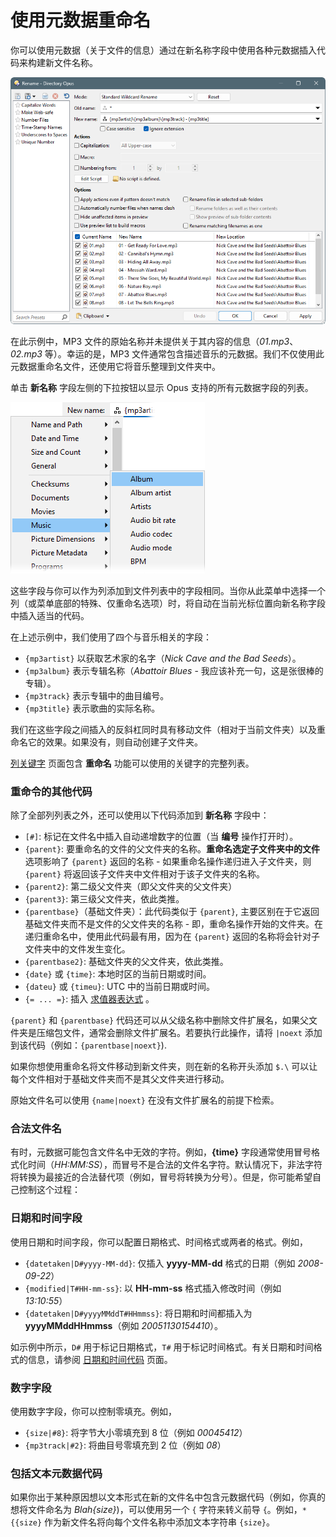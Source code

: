 # 使用元数据重命名

你可以使用元数据（关于文件的信息）通过在新名称字段中使用各种元数据插入代码来构建新文件名称。

![](/Manual/images/media/13/renaming_with_metadata.png)

在此示例中，MP3 文件的原始名称并未提供关于其内容的信息（*01.mp3*、*02.mp3* 等）。幸运的是，MP3 文件通常包含描述音乐的元数据。我们不仅使用此元数据重命名文件，还使用它将音乐整理到文件夹中。

单击 **新名称** 字段左侧的下拉按钮以显示 Opus 支持的所有元数据字段的列表。

![](/Manual/images/media/13/rename_metadata_menu.png)

这些字段与你可以作为列添加到文件列表中的字段相同。当你从此菜单中选择一个列（或菜单底部的特殊、仅重命名选项）时，将自动在当前光标位置向新名称字段中插入适当的代码。

在上述示例中，我们使用了四个与音乐相关的字段：

- `{mp3artist}` 以获取艺术家的名字（*Nick Cave and the Bad Seeds*）。
- `{mp3album}` 表示专辑名称（*Abattoir Blues* - 我应该补充一句，这是张很棒的专辑）。
- `{mp3track}` 表示专辑中的曲目编号。
- `{mp3title}` 表示歌曲的实际名称。

我们在这些字段之间插入的反斜杠同时具有移动文件（相对于当前文件夹）以及重命名它的效果。如果没有，则自动创建子文件夹。

[列关键字](/Manual/reference/metadata_keywords/keywords_for_columns.zh.md) 页面包含 **重命名** 功能可以使用的关键字的完整列表。

### 重命令的其他代码

除了全部列列表之外，还可以使用以下代码添加到 **新名称** 字段中：

- `[#]`: 标记在文件名中插入自动递增数字的位置（当 **编号** 操作打开时）。
- `{parent}`: 要重命名的文件的父文件夹的名称。**重命名选定子文件夹中的文件** 选项影响了 `{parent}` 返回的名称 - 如果重命名操作递归进入子文件夹，则 `{parent}` 将返回该子文件夹中文件相对于该子文件夹的名称。
- `{parent2}`: 第二级父文件夹（即父文件夹的父文件夹）
- `{parent3}`: 第三级父文件夹，依此类推。
- `{parentbase}`（基础文件夹）：此代码类似于 `{parent}`, 主要区别在于它返回基础文件夹而不是文件的父文件夹的名称 - 即，重命名操作开始的文件夹。在递归重命名中，使用此代码最有用，因为在 `{parent}` 返回的名称将会针对子文件夹中的文件发生变化。
- `{parentbase2}`: 基础文件夹的父文件夹，依此类推。
- `{date}` 或 `{time}`: 本地时区的当前日期或时间。
- `{dateu}` 或 `{timeu}`: UTC 中的当前日期或时间。
- `{= ... =}`: 插入 [求值器表达式](/Manual/evaluator/applicable_contexts/rename.zh.md) 。

`{parent}` 和 `{parentbase}` 代码还可以从父级名称中删除文件扩展名，如果父文件夹是压缩包文件，通常会删除文件扩展名。若要执行此操作，请将 `|noext` 添加到该代码（例如：`{parentbase|noext}`).

如果你想使用重命名将文件移动到新文件夹，则在新的名称开头添加 `$.\` 可以让每个文件相对于基础文件夹而不是其父文件夹进行移动。

原始文件名可以使用 `{name|noext}` 在没有文件扩展名的前提下检索。

### 合法文件名

有时，元数据可能包含文件名中无效的字符。例如，**{time}** 字段通常使用冒号格式化时间（*HH:MM:SS*），而冒号不是合法的文件名字符。默认情况下，非法字符将转换为最接近的合法替代项（例如，冒号将转换为分号）。但是，你可能希望自己控制这个过程：

### 日期和时间字段

使用日期和时间字段，你可以配置日期格式、时间格式或两者的格式。例如，

- `{datetaken|D#yyyy-MM-dd}`: 仅插入 **yyyy-MM-dd** 格式的日期（例如 *2008-09-22*）
- `{modified|T#HH-mm-ss}`: 以 **HH-mm-ss** 格式插入修改时间（例如 *13:10:55*）
- `{datetaken|D#yyyyMMddT#HHmmss}`: 将日期和时间都插入为 **yyyyMMddHHmmss**（例如 *20051130154410*）。

如示例中所示，`D#` 用于标记日期格式，`T#` 用于标记时间格式。有关日期和时间格式的信息，请参阅 [日期和时间代码](/Manual/reference/command_reference/external_control_codes/codes_for_date_and_time.zh.md) 页面。

### 数字字段

使用数字字段，你可以控制零填充。例如，

- `{size|#8}`: 将字节大小零填充到 8 位（例如 *00045412*）
- `{mp3track|#2}`: 将曲目号零填充到 2 位（例如 *08*）

### 包括文本元数据代码

如果你出于某种原因想以文本形式在新的文件名中包含元数据代码（例如，你真的想将文件命名为 *Blah{size}*)，可以使用另一个 `{` 字符来转义前导 `{`。例如，`*{{size}` 作为新文件名将向每个文件名称中添加文本字符串 `{size}`。